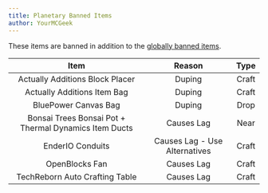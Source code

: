 ```yaml
---
title: Planetary Banned Items
author: YourMCGeek
---
```


These items are banned in addition to the [globally banned items](_index.md).

| Item | Reason | Type |
|:----:|:------:|:----:|
| Actually Additions Block Placer | Duping | Craft |
| Actually Additions Item Bag | Duping | Craft |
| BluePower Canvas Bag | Duping | Drop |
| Bonsai Trees Bonsai Pot + Thermal Dynamics Item Ducts | Causes Lag | Near |
| EnderIO Conduits | Causes Lag - Use Alternatives | Craft |
| OpenBlocks Fan | Causes Lag | Craft |
| TechReborn Auto Crafting Table | Causes Lag | Craft |